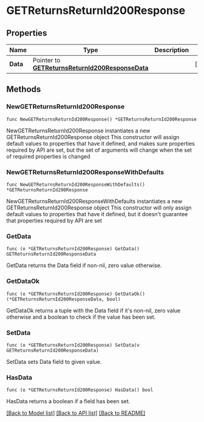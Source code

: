 # GETReturnsReturnId200Response

## Properties

Name | Type | Description | Notes
------------ | ------------- | ------------- | -------------
**Data** | Pointer to [**GETReturnsReturnId200ResponseData**](GETReturnsReturnId200ResponseData.md) |  | [optional] 

## Methods

### NewGETReturnsReturnId200Response

`func NewGETReturnsReturnId200Response() *GETReturnsReturnId200Response`

NewGETReturnsReturnId200Response instantiates a new GETReturnsReturnId200Response object
This constructor will assign default values to properties that have it defined,
and makes sure properties required by API are set, but the set of arguments
will change when the set of required properties is changed

### NewGETReturnsReturnId200ResponseWithDefaults

`func NewGETReturnsReturnId200ResponseWithDefaults() *GETReturnsReturnId200Response`

NewGETReturnsReturnId200ResponseWithDefaults instantiates a new GETReturnsReturnId200Response object
This constructor will only assign default values to properties that have it defined,
but it doesn't guarantee that properties required by API are set

### GetData

`func (o *GETReturnsReturnId200Response) GetData() GETReturnsReturnId200ResponseData`

GetData returns the Data field if non-nil, zero value otherwise.

### GetDataOk

`func (o *GETReturnsReturnId200Response) GetDataOk() (*GETReturnsReturnId200ResponseData, bool)`

GetDataOk returns a tuple with the Data field if it's non-nil, zero value otherwise
and a boolean to check if the value has been set.

### SetData

`func (o *GETReturnsReturnId200Response) SetData(v GETReturnsReturnId200ResponseData)`

SetData sets Data field to given value.

### HasData

`func (o *GETReturnsReturnId200Response) HasData() bool`

HasData returns a boolean if a field has been set.


[[Back to Model list]](../README.md#documentation-for-models) [[Back to API list]](../README.md#documentation-for-api-endpoints) [[Back to README]](../README.md)


